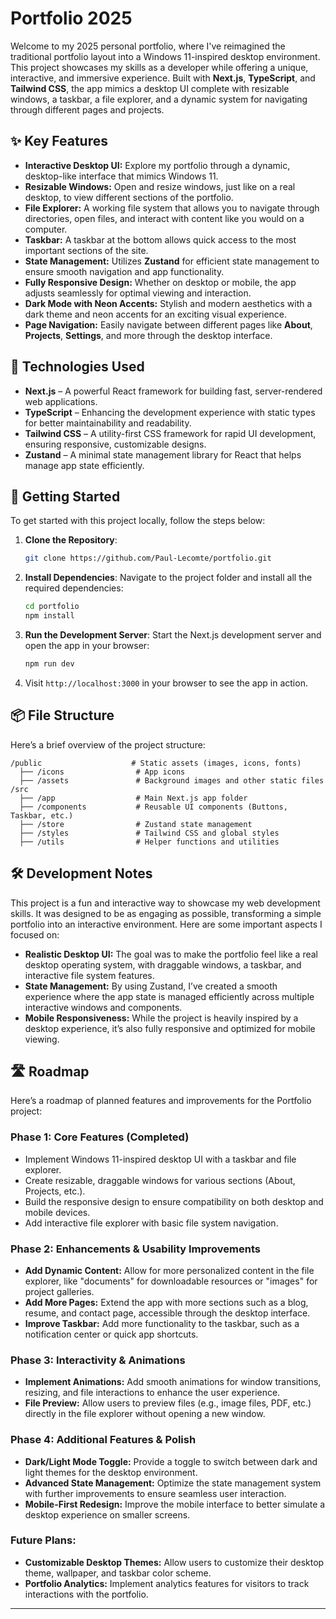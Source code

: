 # Portfolio 2025

Welcome to my 2025 personal portfolio, where I've reimagined the traditional portfolio layout into a Windows 11-inspired desktop environment. This project showcases my skills as a developer while offering a unique, interactive, and immersive experience. Built with **Next.js**, **TypeScript**, and **Tailwind CSS**, the app mimics a desktop UI complete with resizable windows, a taskbar, a file explorer, and a dynamic system for navigating through different pages and projects.

## ✨ Key Features

- **Interactive Desktop UI:** Explore my portfolio through a dynamic, desktop-like interface that mimics Windows 11.
- **Resizable Windows:** Open and resize windows, just like on a real desktop, to view different sections of the portfolio.
- **File Explorer:** A working file system that allows you to navigate through directories, open files, and interact with content like you would on a computer.
- **Taskbar:** A taskbar at the bottom allows quick access to the most important sections of the site.
- **State Management:** Utilizes **Zustand** for efficient state management to ensure smooth navigation and app functionality.
- **Fully Responsive Design:** Whether on desktop or mobile, the app adjusts seamlessly for optimal viewing and interaction.
- **Dark Mode with Neon Accents:** Stylish and modern aesthetics with a dark theme and neon accents for an exciting visual experience.
- **Page Navigation:** Easily navigate between different pages like **About**, **Projects**, **Settings**, and more through the desktop interface.

## 🌱 Technologies Used

- **Next.js** – A powerful React framework for building fast, server-rendered web applications.
- **TypeScript** – Enhancing the development experience with static types for better maintainability and readability.
- **Tailwind CSS** – A utility-first CSS framework for rapid UI development, ensuring responsive, customizable designs.
- **Zustand** – A minimal state management library for React that helps manage app state efficiently.

## 🚀 Getting Started

To get started with this project locally, follow the steps below:

1. **Clone the Repository**:
   ```bash
   git clone https://github.com/Paul-Lecomte/portfolio.git
   ```

2. **Install Dependencies**:
   Navigate to the project folder and install all the required dependencies:
   ```bash
   cd portfolio
   npm install
   ```

3. **Run the Development Server**:
   Start the Next.js development server and open the app in your browser:
   ```bash
   npm run dev
   ```

4. Visit `http://localhost:3000` in your browser to see the app in action.

## 📦 File Structure

Here’s a brief overview of the project structure:

```
/public                    # Static assets (images, icons, fonts)
  ├── /icons                # App icons
  ├── /assets               # Background images and other static files
/src
  ├── /app                  # Main Next.js app folder
  ├── /components           # Reusable UI components (Buttons, Taskbar, etc.)
  ├── /store                # Zustand state management
  ├── /styles               # Tailwind CSS and global styles
  ├── /utils                # Helper functions and utilities
```

## 🛠️ Development Notes

This project is a fun and interactive way to showcase my web development skills. It was designed to be as engaging as possible, transforming a simple portfolio into an interactive environment. Here are some important aspects I focused on:

- **Realistic Desktop UI:** The goal was to make the portfolio feel like a real desktop operating system, with draggable windows, a taskbar, and interactive file system features.
- **State Management:** By using Zustand, I’ve created a smooth experience where the app state is managed efficiently across multiple interactive windows and components.
- **Mobile Responsiveness:** While the project is heavily inspired by a desktop experience, it’s also fully responsive and optimized for mobile viewing.

## 🛣️ Roadmap

Here’s a roadmap of planned features and improvements for the Portfolio project:

### Phase 1: Core Features (Completed)
- Implement Windows 11-inspired desktop UI with a taskbar and file explorer.
- Create resizable, draggable windows for various sections (About, Projects, etc.).
- Build the responsive design to ensure compatibility on both desktop and mobile devices.
- Add interactive file explorer with basic file system navigation.

### Phase 2: Enhancements & Usability Improvements
- **Add Dynamic Content:** Allow for more personalized content in the file explorer, like "documents" for downloadable resources or "images" for project galleries.
- **Add More Pages:** Extend the app with more sections such as a blog, resume, and contact page, accessible through the desktop interface.
- **Improve Taskbar:** Add more functionality to the taskbar, such as a notification center or quick app shortcuts.

### Phase 3: Interactivity & Animations
- **Implement Animations:** Add smooth animations for window transitions, resizing, and file interactions to enhance the user experience.
- **File Preview:** Allow users to preview files (e.g., image files, PDF, etc.) directly in the file explorer without opening a new window.

### Phase 4: Additional Features & Polish
- **Dark/Light Mode Toggle:** Provide a toggle to switch between dark and light themes for the desktop environment.
- **Advanced State Management:** Optimize the state management system with further improvements to ensure seamless user interaction.
- **Mobile-First Redesign:** Improve the mobile interface to better simulate a desktop experience on smaller screens.

### Future Plans:
- **Customizable Desktop Themes:** Allow users to customize their desktop theme, wallpaper, and taskbar color scheme.
- **Portfolio Analytics:** Implement analytics features for visitors to track interactions with the portfolio.

---
